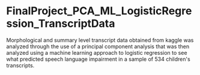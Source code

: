 # FinalProject_PCA_ML_LogisticRegression_TranscriptData
Morphological and summary level transcript data obtained from kaggle was  analyzed through the use of a principal component analysis that was then analyzed using a machine learning approach to logistic regression to see what predicted speech language impairment in a sample of 534 children's transcripts.
